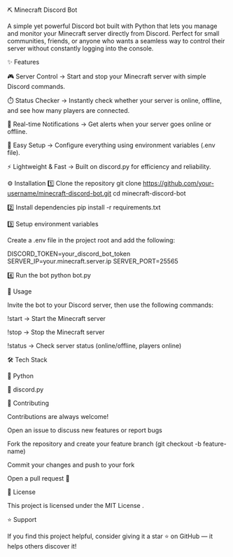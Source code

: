 
⛏️ Minecraft Discord Bot

A simple yet powerful Discord bot built with Python that lets you manage and monitor your Minecraft server directly from Discord. Perfect for small communities, friends, or anyone who wants a seamless way to control their server without constantly logging into the console.

✨ Features

🎮 Server Control → Start and stop your Minecraft server with simple Discord commands.

⏱️ Status Checker → Instantly check whether your server is online, offline, and see how many players are connected.

📢 Real-time Notifications → Get alerts when your server goes online or offline.

🔧 Easy Setup → Configure everything using environment variables (.env file).

⚡ Lightweight & Fast → Built on discord.py for efficiency and reliability.

⚙️ Installation
1️⃣ Clone the repository
git clone https://github.com/your-username/minecraft-discord-bot.git
cd minecraft-discord-bot

2️⃣ Install dependencies
pip install -r requirements.txt

3️⃣ Setup environment variables

Create a .env file in the project root and add the following:

DISCORD_TOKEN=your_discord_bot_token
SERVER_IP=your.minecraft.server.ip
SERVER_PORT=25565

4️⃣ Run the bot
python bot.py

🚀 Usage

Invite the bot to your Discord server, then use the following commands:

!start → Start the Minecraft server

!stop → Stop the Minecraft server

!status → Check server status (online/offline, players online)

🛠️ Tech Stack

🐍 Python

🤖 discord.py

🤝 Contributing

Contributions are always welcome!

Open an issue to discuss new features or report bugs

Fork the repository and create your feature branch (git checkout -b feature-name)

Commit your changes and push to your fork

Open a pull request 🎉

📜 License

This project is licensed under the MIT License
.

⭐ Support

If you find this project helpful, consider giving it a star ⭐ on GitHub — it helps others discover it!
